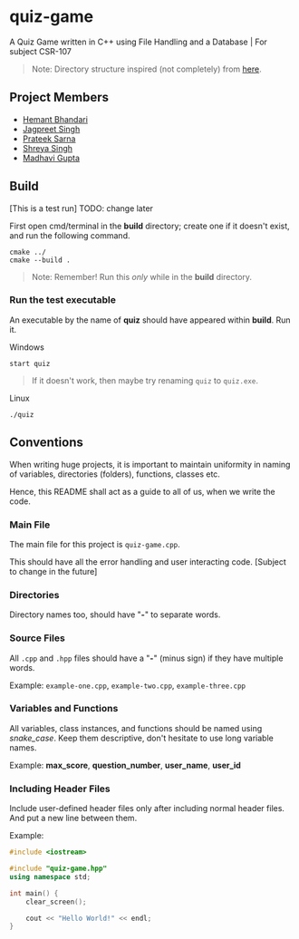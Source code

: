 # quiz-game

A Quiz Game written in C++ using File Handling and a Database | For subject CSR-107

> Note: Directory structure inspired (not completely) from [here](http://www.open-std.org/jtc1/sc22/wg21/docs/papers/2018/p1204r0.html).

## Project Members

- [Hemant Bhandari](https://github.com/laughingclouds)
- [Jagpreet Singh](https://github.com/JaGPR)
- [Prateek Sarna](https://github.com/PrateekSarna-24)
- [Shreya Singh](https://github.com/Shreya220)
- [Madhavi Gupta](https://github.com/MadhaviGupta18)

## Build

[This is a test run]
TODO: change later

First open cmd/terminal in the **build** directory; create one if it doesn't exist, and run the following command.

```shell
cmake ../
cmake --build .
```

> Note: Remember! Run this *only* while in the **build** directory.

### Run the test executable

An executable by the name of **quiz** should have appeared within **build**.
Run it.

Windows

```shell
start quiz
```

> If it doesn't work, then maybe try renaming ``quiz`` to ``quiz.exe``.

Linux

```shell
./quiz
```

## Conventions

When writing huge projects, it is important to maintain uniformity in naming of variables, directories (folders), functions, classes etc.

Hence, this README shall act as a guide to all of us, when we write the code.

### Main File

The main file for this project is ``quiz-game.cpp``.

This should have all the error handling and user interacting code. [Subject to change in the future]

### Directories

Directory names too, should have "**-**" to separate words.

### Source Files

All ``.cpp`` and ``.hpp`` files should have a "**-**" (minus sign) if they have multiple words.

Example: ``example-one.cpp``, ``example-two.cpp``, ``example-three.cpp``

### Variables and Functions

All variables, class instances, and functions should be named using *snake_case*.
Keep them descriptive, don't hesitate to use long variable names.

Example: **max_score**, **question_number**, **user_name**, **user_id**

### Including Header Files

Include user-defined header files only after including normal header files. And put a new line between them.

Example:

```c++
#include <iostream>

#include "quiz-game.hpp"
using namespace std;

int main() {
    clear_screen();

    cout << "Hello World!" << endl;
}
```
